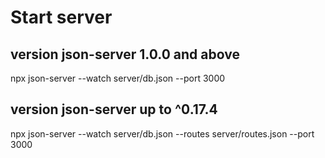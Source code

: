 # Start server

## version json-server 1.0.0 and above

npx json-server --watch server/db.json --port 3000

## version json-server up to ^0.17.4

npx json-server --watch server/db.json --routes server/routes.json --port 3000
